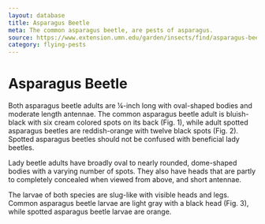 ```yaml
---
layout: database
title: Asparagus Beetle
meta: The common asparagus beetle, are pests of asparagus. 
source: https://www.extension.umn.edu/garden/insects/find/asparagus-beetles/
category: flying-pests
---
```


<h1>Asparagus Beetle</h1>
<p>Both asparagus beetle adults are ¼-inch long with oval-shaped bodies and moderate length antennae. The common asparagus beetle adult is bluish-black with six cream colored spots on its back (Fig. 1), while adult spotted asparagus beetles are reddish-orange with twelve black spots (Fig. 2). Spotted asparagus beetles should not be confused with beneficial lady beetles.

Lady beetle adults have broadly oval to nearly rounded, dome-shaped bodies with a varying number of spots. They also have heads that are partly to completely concealed when viewed from above, and short antennae.

The larvae of both species are slug-like with visible heads and legs. Common asparagus beetle larvae are light gray with a black head (Fig. 3), while spotted asparagus beetle larvae are orange.</p>